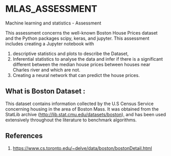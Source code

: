 # MLAS_ASSESSMENT
Machine learning and statistics - Assessment


This assessment concerns the well-known Boston House Prices dataset and the Python packages scipy, keras, and jupyter. 
This assessment includes creating a Jupyter notebook with 
1)	descriptive statistics and plots to describe the Dataset, 
2)	Inferential statistics to analyse the data and infer if there is a significant different between the median house prices between houses near Charles river and which are not.
3) Creating a neural network that can predict the house prices.

## What is Boston Dataset :

This dataset contains information collected by the U.S Census Service concerning housing in the area of Boston Mass. It was obtained from the StatLib archive (http://lib.stat.cmu.edu/datasets/boston), and has been used extensively throughout the literature to benchmark algorithms.



## References 
1) https://www.cs.toronto.edu/~delve/data/boston/bostonDetail.html
